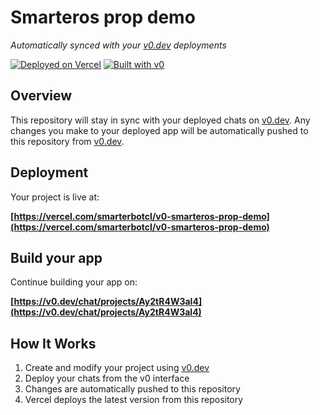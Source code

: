 # Smarteros prop demo

*Automatically synced with your [v0.dev](https://v0.dev) deployments*

[![Deployed on Vercel](https://img.shields.io/badge/Deployed%20on-Vercel-black?style=for-the-badge&logo=vercel)](https://vercel.com/smarterbotcl/v0-smarteros-prop-demo)
[![Built with v0](https://img.shields.io/badge/Built%20with-v0.dev-black?style=for-the-badge)](https://v0.dev/chat/projects/Ay2tR4W3al4)

## Overview

This repository will stay in sync with your deployed chats on [v0.dev](https://v0.dev).
Any changes you make to your deployed app will be automatically pushed to this repository from [v0.dev](https://v0.dev).

## Deployment

Your project is live at:

**[https://vercel.com/smarterbotcl/v0-smarteros-prop-demo](https://vercel.com/smarterbotcl/v0-smarteros-prop-demo)**

## Build your app

Continue building your app on:

**[https://v0.dev/chat/projects/Ay2tR4W3al4](https://v0.dev/chat/projects/Ay2tR4W3al4)**

## How It Works

1. Create and modify your project using [v0.dev](https://v0.dev)
2. Deploy your chats from the v0 interface
3. Changes are automatically pushed to this repository
4. Vercel deploys the latest version from this repository